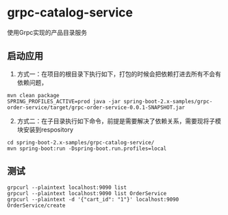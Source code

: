 grpc-catalog-service
===========

使用Grpc实现的产品目录服务


## 启动应用

1. 方式一：在项目的根目录下执行如下，打包的时候会把依赖打进去所有不会有依赖问题，

```
mvn clean package
SPRING_PROFILES_ACTIVE=prod java -jar spring-boot-2.x-samples/grpc-order-service/target/grpc-order-service-0.0.1-SNAPSHOT.jar
```

2. 方式二：在子目录执行如下命令，前提是需要解决了依赖关系，需要现将子模块安装到respository

```
cd spring-boot-2.x-samples/grpc-catalog-service/
mvn spring-boot:run -Dspring-boot.run.profiles=local
```


## 测试

```
grpcurl --plaintext localhost:9090 list
grpcurl --plaintext localhost:9090 list OrderService
grpcurl --plaintext -d '{"cart_id": "1"}' localhost:9090  OrderService/create
```
